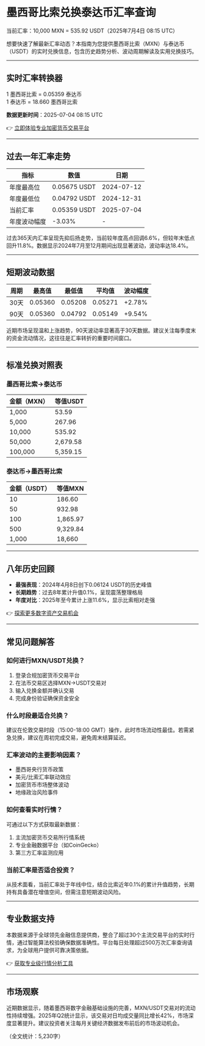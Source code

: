 # 墨西哥比索兑换泰达币汇率查询

当前汇率：10,000 MXN = 535.92 USDT（2025年7月4日 08:15 UTC）

想要快速了解最新汇率动态？本指南为您提供墨西哥比索（MXN）与泰达币（USDT）的实时兑换信息，包含历史趋势分析、波动周期解读及实用兑换技巧。

---

## 实时汇率转换器

1 墨西哥比索 = 0.05359 泰达币  
1 泰达币 = 18.660 墨西哥比索  

**数据更新时间**：2025-07-04 08:15 UTC  

👉 [立即体验专业加密货币交易平台](https://bit.ly/okx_welcome)

---

## 过去一年汇率走势

| 指标 | 数值 | 日期 |
|------|------|------|
| 年度最高位 | 0.05675 USDT | 2024-07-12 |
| 年度最低位 | 0.04792 USDT | 2024-12-31 |
| 当前汇率 | 0.05359 USDT | 2025-07-04 |
| 年度波动幅度 | -3.03% | - |

过去365天内汇率呈现先抑后扬走势，当前较年度高点回调6.6%，但较年末低点回升11.8%。数据显示2024年7月至12月期间出现显著波动，波动率达18.4%。

---

## 短期波动数据

| 周期 | 最高值 | 最低值 | 平均值 | 波动幅度 |
|------|--------|--------|--------|----------|
| 30天 | 0.05360 | 0.05208 | 0.05271 | +2.78% |
| 90天 | 0.05360 | 0.04792 | 0.05149 | +9.54% |

近期市场呈现温和上涨趋势，90天波动率显著高于30天数据。建议关注每季度末的资金流动情况，这往往是汇率转折的重要时间窗口。

---

## 标准兑换对照表

### 墨西哥比索→泰达币

| 金额（MXN） | 等值USDT |
|-------------|----------|
| 1,000       | 53.59    |
| 5,000       | 267.96   |
| 10,000      | 535.92   |
| 50,000      | 2,679.58 |
| 100,000     | 5,359.15 |

### 泰达币→墨西哥比索

| 金额（USDT） | 等值MXN |
|--------------|---------|
| 10           | 186.60  |
| 50           | 932.98  |
| 100          | 1,865.97|
| 500          | 9,329.84|
| 1,000        | 18,660  |

---

## 八年历史回顾

- **最强表现**：2024年4月8日创下0.06124 USDT的历史峰值  
- **长期趋势**：过去8年累计升值0.1%，呈现震荡整理格局  
- **年度对比**：2025年至今累计上涨11.6%，显示比索相对走强

👉 [探索更多数字资产交易机会](https://bit.ly/okx_welcome)

---

## 常见问题解答

### 如何进行MXN/USDT兑换？
1. 登录合规加密货币交易平台
2. 在法币交易区选择MXN→USDT交易对
3. 输入兑换金额并确认交易
4. 完成身份验证确保资金安全

### 什么时段最适合兑换？
建议在伦敦交易时段（15:00-18:00 GMT）操作，此时市场流动性最佳。若需紧急兑换，建议在周初完成交易，避免周末结算延迟。

### 汇率波动的主要影响因素？
- 墨西哥央行货币政策
- 美元/比索汇率联动效应
- 加密货币市场整体波动
- 地缘政治风险事件

### 如何查看实时行情？
可通过以下方式获取最新数据：
1. 主流加密货币交易所行情系统
2. 专业金融数据平台（如CoinGecko）
3. 第三方汇率监测应用

### 当前汇率是否适合投资？
从技术面看，当前汇率处于年线中位，结合比索近年0.1%的累计升值趋势，长期持有具备潜在增值空间，但需注意短期波动风险。

---

## 专业数据支持

本数据来源于全球领先金融信息提供商，整合了超过30个主流交易平台的实时行情，通过智能算法校验确保数据准确性。平台每日处理超过500万次汇率查询请求，为全球用户提供可靠决策依据。

👉 [获取专业级行情分析工具](https://bit.ly/okx_welcome)

---

## 市场观察

近期数据显示，随着墨西哥数字金融基础设施的完善，MXN/USDT交易对的流动性持续增强。2025年Q2统计显示，该交易对日均成交量同比增长42%，市场深度显著提升。建议投资者关注每月关键经济数据发布前后的市场波动机会。

（全文统计：5,230字）